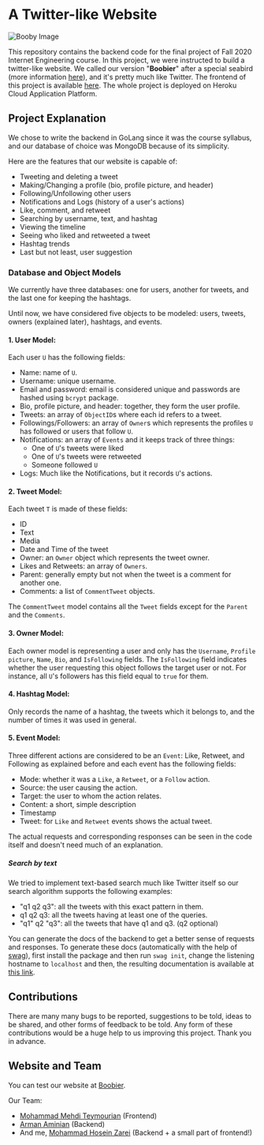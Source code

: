 # A Twitter-like Website
![Booby Image](https://raw.githubusercontent.com/mehditeymorian/twitter-react/master/images/header_img.jpg)

This repository contains the backend code for the final project of Fall 2020 
Internet Engineering course. In this project, we were instructed to build a 
twitter-like website. We called our version "**Boobier**" after a
special seabird (more information [here](https://en.wikipedia.org/wiki/Booby)), 
and it's pretty much like Twitter. The frontend of this 
project is available [here](https://github.com/mehditeymorian/twitter-react).
The whole project is deployed on Heroku Cloud Application Platform.

## Project Explanation
We chose to write the backend in GoLang since it was the course syllabus,
and our database of choice was MongoDB because of its simplicity.

Here are the features that our website is capable of:
- Tweeting and deleting a tweet
- Making/Changing a profile (bio, profile picture, and header)
- Following/Unfollowing other users
- Notifications and Logs (history of a user's actions)
- Like, comment, and retweet
- Searching by username, text, and hashtag
- Viewing the timeline
- Seeing who liked and retweeted a tweet
- Hashtag trends
- Last but not least, user suggestion

### Database and Object Models
We currently have three databases: one for users, another for tweets, and
the last one for keeping the hashtags.

Until now, we have considered five objects to be modeled: users, tweets, owners
(explained later), hashtags, and events.

#### 1. User Model:
Each user `U` has the following fields:
- Name: name of `U`.
- Username: unique username.
- Email and password: email is considered unique and passwords are
hashed using `bcrypt` package.
- Bio, profile picture, and header: together, they form the user profile.
- Tweets: an array of `ObjectID`s where each id refers to a tweet.
- Followings/Followers: an array of `Owner`s which represents the profiles
`U` has followed or users that follow `U`.
- Notifications: an array of `Events` and it keeps track of three things:
    - One of `U`'s tweets were liked
    - One of `U`'s tweets were retweeted
    - Someone followed `U`
- Logs: Much like the Notifications, but it records `U`'s actions.

#### 2. Tweet Model:
Each tweet `T` is made of these fields:
- ID
- Text
- Media
- Date and Time of the tweet
- Owner: an `Owner` object which represents the tweet owner.
- Likes and Retweets: an array of `Owners`.
- Parent: generally empty but not when the tweet is a comment for another one.
- Comments: a list of `CommentTweet` objects.

The `CommentTweet` model contains all the `Tweet` fields except for the 
`Parent` and the `Comments`.

#### 3. Owner Model:
Each owner model is representing a user and only has the `Username`,
`Profile picture`, `Name`, `Bio`, and `IsFollowing` fields. The `IsFollowing`
field indicates whether the user requesting this object follows the target
user or not. For instance, all `U`'s followers has this field equal to
`true` for them.

#### 4. Hashtag Model:
Only records the name of a hashtag, the tweets which it belongs to, and
the number of times it was used in general.

#### 5. Event Model:
Three different actions are considered to be an `Event`: Like, Retweet, and
Following as explained before and each event has the following fields:
- Mode: whether it was a `Like`, a `Retweet`, or a `Follow` action.
- Source: the user causing the action.
- Target: the user to whom the action relates.
- Content: a short, simple description
- Timestamp
- Tweet: for `Like` and `Retweet` events shows the actual tweet.

The actual requests and corresponding responses can be seen in the code itself
and doesn't need much of an explanation.

##### Search by text
We tried to implement text-based search much like Twitter itself so our
search algorithm supports the following examples:
- "q1 q2 q3": all the tweets with this exact pattern in them.
- q1 q2 q3: all the tweets having at least one of the queries.
- "q1" q2 "q3": all the tweets that have q1 and q3. (q2 optional)

You can generate the docs of the backend to get a better sense of
requests and responses. To generate these docs (automatically with the
help of [swag](https://github.com/swaggo/swag)), first install the package
and then run ```swag init```, change the listening hostname to `localhost`
and then, the resulting documentation is available at 
[this link](http://localhost:8080/swagger/index.html).

## Contributions
There are many many bugs to be reported, suggestions to be told, ideas
to be shared, and other forms of feedback to be told. Any form of these
contributions would be a huge help to us improving this project. Thank
you in advance.

## Website and Team
You can test our website at [Boobier](https://booobier.herokuapp.com/).

Our Team:
- [Mohammad Mehdi Teymourian](https://github.com/mehditeymorian) (Frontend)
- [Arman Aminian](https://github.com/arman-aminian) (Backend)
- And me, [Mohammad Hosein Zarei](https://github.com/mhezarei) (Backend + 
a small part of frontend!)
